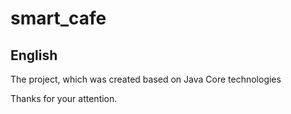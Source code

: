 # smart_cafe

## English

The project, which was created based on Java Core technologies

Thanks for your attention.
